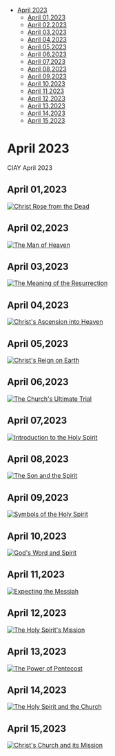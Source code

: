<!-- toc -->

- [April 2023](#april-2023)
  * [April 01,2023](#april-012023)
  * [April 02,2023](#april-022023)
  * [April 03,2023](#april-032023)
  * [April 04,2023](#april-042023)
  * [April 05,2023](#april-052023)
  * [April 06,2023](#april-062023)
  * [April 07,2023](#april-072023)
  * [April 08,2023](#april-082023)
  * [April 09,2023](#april-092023)
  * [April 10,2023](#april-102023)
  * [April 11,2023](#april-112023)
  * [April 12,2023](#april-122023)
  * [April 13,2023](#april-132023)
  * [April 14,2023](#april-142023)
  * [April 15,2023](#april-152023)

<!-- tocstop -->

# April 2023 #
CIAY April 2023

## April 01,2023 ##

[![Christ Rose from the Dead](https://raw.githubusercontent.com/fernal73/CIAY/main/April/jpgs/Day091.jpg)](https://youtu.be/Tj_ud1Z48Bg "Christ Rose from the Dead")

## April 02,2023 ##

[![The Man of Heaven](https://raw.githubusercontent.com/fernal73/CIAY/main/April/jpgs/Day092.jpg)](https://youtu.be/6h6nNB_DTss "The Man of Heaven")

## April 03,2023 ##

[![The Meaning of the Resurrection](https://raw.githubusercontent.com/fernal73/CIAY/main/April/jpgs/Day093.jpg)](https://youtu.be/HQ-0WYYmwJc "The Meaning of the Resurrection")

## April 04,2023 ##

[![Christ's Ascension into Heaven](https://raw.githubusercontent.com/fernal73/CIAY/main/April/jpgs/Day094.jpg)](https://youtu.be/p7np1ndthQ4 "Christ's Ascension into Heaven")

## April 05,2023 ##

[![Christ's Reign on Earth](https://raw.githubusercontent.com/fernal73/CIAY/main/April/jpgs/Day095.jpg)](https://youtu.be/cka4Rlaqnc0 "Christ's Reign on Earth")

## April 06,2023 ##

[![The Church's Ultimate Trial](https://raw.githubusercontent.com/fernal73/CIAY/main/April/jpgs/Day096.jpg)](https://youtu.be/TPFxg5qk2u4 "The Church's Ultimate Trial")

## April 07,2023 ##

[![Introduction to the Holy Spirit](https://raw.githubusercontent.com/fernal73/CIAY/main/April/jpgs/Day097.jpg)](https://youtu.be/1Bik8850Qho "Introduction to the Holy Spirit")

## April 08,2023 ##

[![The Son and the Spirit](https://raw.githubusercontent.com/fernal73/CIAY/main/April/jpgs/Day098.jpg)](https://youtu.be/lHRznF6t3H0 "The Son and the Spirit")

## April 09,2023 ##

[![Symbols of the Holy Spirit](https://raw.githubusercontent.com/fernal73/CIAY/main/April/jpgs/Day099.jpg)](https://youtu.be/uA4EMiHTDXc "Symbols of the Holy Spirit")

## April 10,2023 ##

[![God's Word and Spirit](https://raw.githubusercontent.com/fernal73/CIAY/main/April/jpgs/Day100.jpg)](https://youtu.be/3p6lOex_HYY "God's Word and Spirit")

## April 11,2023 ##

[![Expecting the Messiah](https://raw.githubusercontent.com/fernal73/CIAY/main/April/jpgs/Day101.jpg)](https://youtu.be/k8_tzvcmt6U "Expecting the Messiah")

## April 12,2023 ##

[![The Holy Spirit's Mission](https://raw.githubusercontent.com/fernal73/CIAY/main/April/jpgs/Day102.jpg)](https://youtu.be/voUIL3F52SM "The Holy Spirit's Mission")

## April 13,2023 ##

[![The Power of Pentecost](https://raw.githubusercontent.com/fernal73/CIAY/main/April/jpgs/Day103.jpg)](https://youtu.be/KrYVW6e7KlU "The Power of Pentecost")

## April 14,2023 ##

[![The Holy Spirit and the Church](https://raw.githubusercontent.com/fernal73/CIAY/main/April/jpgs/Day104.jpg)](https://youtu.be/jHn12HEK7_Y "The Holy Spirit and the Church")

## April 15,2023 ##

[![Christ's Church and its Mission](https://raw.githubusercontent.com/fernal73/CIAY/main/April/jpgs/Day105.jpg)](https://youtu.be/yqa4vRpCqa4 "Christ's Church and its Mission")
